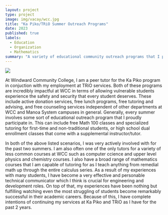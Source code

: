 ```yaml
---
layout: project
type: project
image: img/vacay/wcc.jpg
title: "Ka Piko/TRiO Summer Outreach Programs"
date: 2023
published: true
labels:
  - Education
  - Organization
  - Mathematics
summary: "A variety of educational community outreach programs that I participate in every summer."
---
```


<img class="img-fluid" src="../img/vacay/Trio.jpg">

At Windward Community College, I am a peer tutor for the Ka Piko program in conjuction with my employment at TRiO services. Both of these programs are incredibly impactful at WCC in terms of allowing vulnerable students experience the safety and security that every student deserves. These include active donation services, free lunch programs, free tutoring and advising, and free counseling services independent of other departments at WCC and Manoa System campuses in general. Generally, every summer involves some sort of educational outreach program that I proudly participate in. This can include free Math 100 classes and specialized tutoring for first-time and non-traditional students, or high school dual enrollment classes that come with a supplemental instructor/tutor. 

In both of the above listed scenarios, I was very actively involved with for the past two summers. I am also often one of the only tutors for a variety of less common courses at WCC such as computer ccience and upper level physics and chemistry courses. I also have a broad range of mathematics courses that I am capable of tutoring for as I teach anything from remedial math up through the entire calculus series. As a result of my experiences with many students, I have become a very effective and personable technical communicator which I think is crucial for engineering and development roles. On top of that, my experiences have been nothing but fulfilling watching even the most struggling of students become remarkably successful in their academic careers. Because of this, I have complete intentions of continuing my services at Ka Piko and TRiO as I have for the past 2 years. 

